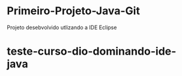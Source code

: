 # Primeiro-Projeto-Java-Git
 Projeto desebvolvido utlizando a IDE Eclipse
# teste-curso-dio-dominando-ide-java
